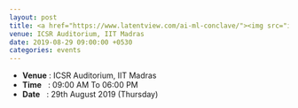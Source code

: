 ```yaml
---
layout: post
title: <a href="https://www.latentview.com/ai-ml-conclave/"><img src="images/IIT-Conference-Invite.pdf">2nd RBCDSAI AI/ML Conclave</a>
venue: ICSR Auditorium, IIT Madras
date: 2019-08-29 09:00:00 +0530
categories: events
---
```

<ul class="mb-5" >
	<li><b>Venue</b> : ICSR Auditorium, IIT Madras </li>
	 <li><b>Time</b>&nbsp;&nbsp; : 09:00 AM To 06:00 PM</li>
	 <li><b>Date</b>&nbsp;&nbsp; : 29th August 2019 (Thursday)</li>
</ul>


